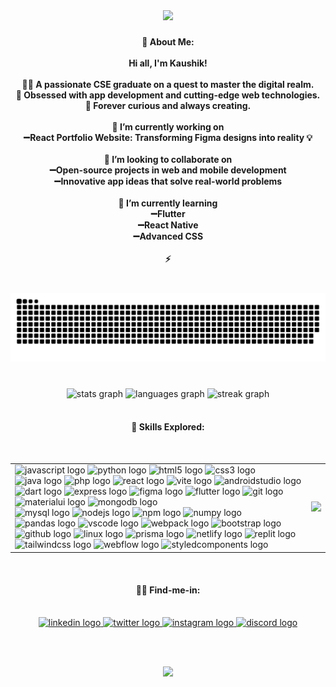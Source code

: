 <div align="center">
  <img height="250" src="https://media3.giphy.com/media/v1.Y2lkPTc5MGI3NjExbDcxZ2txODRyMDdocTl6cWEzM3Z1cGprc2J5b2t3eWRjbDEwYnNkZiZlcD12MV9pbnRlcm5hbF9naWZfYnlfaWQmY3Q9Zw/vcERNdz7Q11eyhQyq1/giphy.gif"/>
</div>

###

<h4 align="center">💫 About Me:<br><br>Hi all, I'm Kaushik!<br><br>👨‍💻 A passionate CSE graduate on a quest to master the digital realm.<br>📱 Obsessed with app development and cutting-edge web technologies.<br>🚀 Forever curious and always creating.<br><br>🔭 I’m currently working on<br>➖React Portfolio Website: Transforming Figma designs into reality 💡<br><br>👯 I’m looking to collaborate on<br>➖Open-source projects in web and mobile development<br>➖Innovative app ideas that solve real-world problems<br><br>🌱 I’m currently learning<br>➖Flutter<br>➖React Native<br>➖Advanced CSS<br><br>⚡
  
###

<br clear="both">
<div align="center">
<img src="https://raw.githubusercontent.com/AlwySavageLT/AlwySavageLT/output/snake.svg" alt="Snake animation" />
</div>

###

<br clear="both">

<div align="center">
  <img src="https://github-readme-stats.vercel.app/api?username=LetMeCookPls&hide_title=false&hide_rank=false&show_icons=true&include_all_commits=true&count_private=false&disable_animations=false&theme=tokyonight&locale=en&hide_border=false" height="150" alt="stats graph"  />
  <img src="https://github-readme-stats.vercel.app/api/top-langs?username=LetMeCookPls&locale=en&hide_title=false&layout=compact&card_width=320&langs_count=5&theme=tokyonight&hide_border=false" height="150" alt="languages graph"  />
  <img src="https://streak-stats.demolab.com?user=LetMeCookPls&locale=en&mode=weekly&theme=tokyonight&hide_border=false&border_radius=5" height="150" alt="streak graph"  />
</div>
&nbsp;
<h4 align="center">🥱 Skills Explored:</h4>
&nbsp;  
<table align="center"> 
  <tr>
    <td>
      <img src="https://skillicons.dev/icons?i=js" height="35" alt="javascript logo" title="JavaScript"/>
      <img src="https://skillicons.dev/icons?i=py" height="35" alt="python logo" title="Python"/>
      <img src="https://skillicons.dev/icons?i=html" height="35" alt="html5 logo" title="HTML5"/>
      <img src="https://skillicons.dev/icons?i=css" height="35" alt="css3 logo" title="CSS3"/>
      <img src="https://skillicons.dev/icons?i=java" height="35" alt="java logo" title="Java"/>
      <img src="https://skillicons.dev/icons?i=php" height="35" alt="php logo" title="PHP"/>
      <img src="https://skillicons.dev/icons?i=react" height="35" alt="react logo" title="React"/>
      <img src="https://skillicons.dev/icons?i=vite" height="35" alt="vite logo" title="Vite"/>
      <img src="https://skillicons.dev/icons?i=androidstudio" height="35" alt="androidstudio logo" title="Android Studio"/>
      <img src="https://skillicons.dev/icons?i=dart" height="35" alt="dart logo" title="Dart"/>
      <img src="https://skillicons.dev/icons?i=express" height="35" alt="express logo" title="Express"/>
      <img src="https://skillicons.dev/icons?i=figma" height="35" alt="figma logo" title="Figma"/>
      <img src="https://skillicons.dev/icons?i=flutter" height="35" alt="flutter logo" title="Flutter"/>
      <img src="https://skillicons.dev/icons?i=git" height="35" alt="git logo" title="Git"/>
      <img src="https://skillicons.dev/icons?i=materialui" height="35" alt="materialui logo" title="Material-UI"/>
      <img src="https://skillicons.dev/icons?i=mongodb" height="35" alt="mongodb logo" title="MongoDB"/><br>
      <img src="https://skillicons.dev/icons?i=mysql" height="35" alt="mysql logo" title="MySQL"/>
      <img src="https://skillicons.dev/icons?i=nodejs" height="35" alt="nodejs logo" title="Node.js"/>
      <img src="https://cdn.jsdelivr.net/gh/devicons/devicon/icons/npm/npm-original-wordmark.svg" height="35" alt="npm logo" title="NPM"/>
      <img src="https://cdn.jsdelivr.net/gh/devicons/devicon/icons/numpy/numpy-original.svg" height="35" alt="numpy logo" title="NumPy"/>
      <img src="https://cdn.jsdelivr.net/gh/devicons/devicon/icons/pandas/pandas-original.svg" height="35" alt="pandas logo" title="Pandas"/>
      <img src="https://skillicons.dev/icons?i=vscode" height="35" alt="vscode logo" title="VS Code"/>
      <img src="https://skillicons.dev/icons?i=webpack" height="35" alt="webpack logo" title="Webpack"/>
      <img src="https://skillicons.dev/icons?i=bootstrap" height="35" alt="bootstrap logo" title="Bootstrap"/>
      <img src="https://skillicons.dev/icons?i=github" height="35" alt="github logo" title="GitHub"/>
      <img src="https://skillicons.dev/icons?i=linux" height="35" alt="linux logo" title="Linux"/>
      <img src="https://skillicons.dev/icons?i=prisma" height="35" alt="prisma logo" title="Prisma"/>
      <img src="https://skillicons.dev/icons?i=netlify" height="35" alt="netlify logo" title="Netlify"/>
      <img src="https://skillicons.dev/icons?i=replit" height="35" alt="replit logo" title="Replit"/>
      <img src="https://skillicons.dev/icons?i=tailwind" height="35" alt="tailwindcss logo" title="Tailwind CSS"/>
      <img src="https://skillicons.dev/icons?i=webflow" height="35" alt="webflow logo" title="Webflow"/>
      <img src="https://skillicons.dev/icons?i=styledcomponents" height="35" alt="styledcomponents logo" title="Styled Components"/>
    </td>
     <td>
      <img height="150" src="https://i.giphy.com/0lGd2OXXHe4tFhb7Wh.webp">
    </td>
  </tr>
</table>

&nbsp;
<h4 align="center">😶‍🌫️ Find-me-in:</h4>
&nbsp;

<div align="center">
  <a href="https://www.linkedin.com/in/kaushik--acharya" target="_blank">
    <img src="https://raw.githubusercontent.com/maurodesouza/profile-readme-generator/master/src/assets/icons/social/linkedin/default.svg" width="49" height="35" alt="linkedin logo"  />
  </a>
  <a href="https://x.com/KaushikAc1?t=K84itBsWGpfNOdEWGpn4VQ&s=09" target="_blank">
    <img src="https://raw.githubusercontent.com/maurodesouza/profile-readme-generator/master/src/assets/icons/social/twitter/default.svg" width="49" height="35" alt="twitter logo"  />
  </a>
  <a href="https://www.instagram.com/alwys_savage?igsh=eHk0amFscjRvaHl0" target="_blank">
    <img src="https://raw.githubusercontent.com/maurodesouza/profile-readme-generator/master/src/assets/icons/social/instagram/default.svg" width="49" height="35" alt="instagram logo"  />
  </a>
  <a href="https://discord.com/invite/DWAuR3DV" target="_blank">
    <img src="https://raw.githubusercontent.com/maurodesouza/profile-readme-generator/master/src/assets/icons/social/discord/default.svg" width="49" height="35" alt="discord logo"  />
  </a>
</div>
&nbsp;


&nbsp;
<div align="center">
  <img src="https://visitor-badge.laobi.icu/badge?page_id=AlwySavageLT.AlwySavageLT&left_color=rebeccapurple&right_color=plum&left_text=%3C/%3E%20Profile%20Views"  />
</div>

